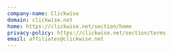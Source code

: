 ```yaml
---
company-name: Clickwise
domain: clickwise.net
home: https://clickwise.net/section/home
privacy-policy: https://clickwise.net/section/terms
email: affiliates@clickwise.net
---
```




